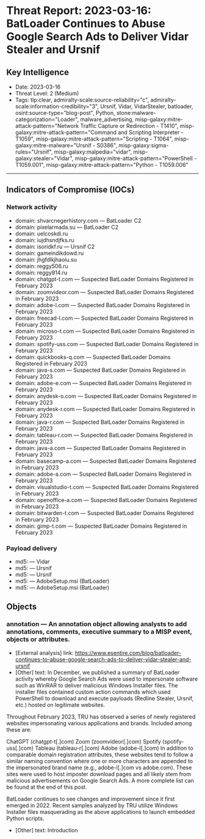 # Threat Report: 2023-03-16: BatLoader Continues to Abuse Google Search Ads to Deliver Vidar Stealer and Ursnif


## Key Intelligence
* Date: 2023-03-16
* Threat Level: 2 (Medium)
* Tags: tlp:clear, admiralty-scale:source-reliability="c", admiralty-scale:information-credibility="3", Ursnif, Vidar, VidarStealer, batloader, osint:source-type="blog-post", Python, stone:malware-categorization="Loader", malware_advertising, misp-galaxy:mitre-attack-pattern="Network Traffic Capture or Redirection - T1410", misp-galaxy:mitre-attack-pattern="Command and Scripting Interpreter - T1059", misp-galaxy:mitre-attack-pattern="Scripting - T1064", misp-galaxy:mitre-malware="Ursnif - S0386", misp-galaxy:sigma-rules="Ursnif", misp-galaxy:malpedia="vidar", misp-galaxy:stealer="Vidar", misp-galaxy:mitre-attack-pattern="PowerShell - T1059.001", misp-galaxy:mitre-attack-pattern="Python - T1059.006"

---

## Indicators of Compromise (IOCs)
### Network activity
* domain: shvarcnegerhistory.com — BatLoader C2
* domain: pixelarmada.su — BatLoader C2
* domain: uelcoskdi.ru
* domain: iujdhsndjfks.ru
* domain: isoridkf.ru — Ursnif C2
* domain: gameindikdowd.ru
* domain: jhgfdlkjhaoiu.su
* domain: reggy506.ru
* domain: reggy914.ru
* domain: chatgpt-t.com — Suspected BatLoader Domains Registered in February 2023
* domain: zoomvideor.com — Suspected BatLoader Domains Registered in February 2023
* domain: adobe-l.com — Suspected BatLoader Domains Registered in February 2023
* domain: freecad-l.com — Suspected BatLoader Domains Registered in February 2023
* domain: microso-t.com — Suspected BatLoader Domains Registered in February 2023
* domain: spotify-uss.com — Suspected BatLoader Domains Registered in February 2023
* domain: quickbooks-q.com — Suspected BatLoader Domains Registered in February 2023
* domain: java-s.com — Suspected BatLoader Domains Registered in February 2023
* domain: adobe-e.com — Suspected BatLoader Domains Registered in February 2023
* domain: anydesk-o.com — Suspected BatLoader Domains Registered in February 2023
* domain: anydesk-r.com — Suspected BatLoader Domains Registered in February 2023
* domain: java-r.com — Suspected BatLoader Domains Registered in February 2023
* domain: tableau-r.com — Suspected BatLoader Domains Registered in February 2023
* domain: java-a.com — Suspected BatLoader Domains Registered in February 2023
* domain: basecamp-a.com — Suspected BatLoader Domains Registered in February 2023
* domain: adobe-a.com — Suspected BatLoader Domains Registered in February 2023
* domain: visualstudio-t.com — Suspected BatLoader Domains Registered in February 2023
* domain: openoffice-a.com — Suspected BatLoader Domains Registered in February 2023
* domain: bitwarden-t.com — Suspected BatLoader Domains Registered in February 2023
* domain: gimp-t.com — Suspected BatLoader Domains Registered in February 2023

### Payload delivery
* md5: <md5> — Vidar
* md5: <md5> — Ursnif
* md5: <md5> — Ursnif
* md5: <md5> — AdobeSetup.msi (BatLoader)
* md5: <md5> — AdobeSetup.msi (BatLoader)

## Objects
### annotation — An annotation object allowing analysts to add annotations, comments, executive summary to a MISP event, objects or attributes.
* [External analysis] link: https://www.esentire.com/blog/batloader-continues-to-abuse-google-search-ads-to-deliver-vidar-stealer-and-ursnif
* [Other] text: In December, we published a summary of BatLoader activity whereby Google Search Ads were used to impersonate software such as WinRAR to deliver malicious Windows Installer files. The installer files contained custom action commands which used PowerShell to download and execute payloads (Redline Stealer, Ursnif, etc.) hosted on legitimate websites.

Throughout February 2023, TRU has observed a series of newly registered websites impersonating various applications and brands. Included among these are:

ChatGPT (chatgpt-t[.]com)
Zoom (zoomvideor[.]com)
Spotify (spotify-uss[.]com)
Tableau (tableau-r[.]com)
Adobe (adobe-l[.]com)
In addition to comparable domain registration attributes, these websites tend to follow a similar naming convention where one or more characters are appended to the impersonated brand name (e.g., adobe-l[.]com vs adobe.com). These sites were used to host imposter download pages and all likely stem from malicious advertisements on Google Search Ads. A more complete list can be found at the end of this post.

BatLoader continues to see changes and improvement since it first emerged in 2022. Recent samples analyzed by TRU utilize Windows Installer files masquerading as the above applications to launch embedded Python scripts.
* [Other] text: Introduction
